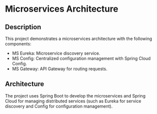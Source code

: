 # Microservices Architecture

## Description

This project demonstrates a microservices architecture with the following components:

- MS Eureka: Microservice discovery service.
- MS Config: Centralized configuration management with Spring Cloud Config.
- MS Gateway: API Gateway for routing requests.


## Architecture
The project uses Spring Boot to develop the microservices and Spring Cloud for managing distributed services (such as Eureka for service discovery and Config for configuration management).

